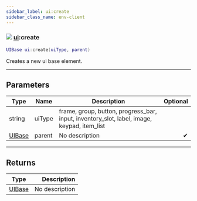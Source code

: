 ```yaml
---
sidebar_label: ui:create
sidebar_class_name: env-client
---
```


### ![](/img/wiki/client.png) [ui](../ui/README.md):create

```lua
UIBase ui:create(uiType, parent)
```

Creates a new ui base element.<br/>

-----------------
## Parameters

| Type   | Name | Description | Optional |
| ------ | ---- | ----------- | -------: |
| string | uiType | frame, group, button, progress_bar, input, inventory_slot, label, image, keypad, item_list |   |
| [UIBase](../uibase/README.md) | parent | No description | ✔ |

-----------------
## Returns

| Type   | Description |
| ------ | ----------: |
| [UIBase](../uibase/README.md) | No description |
